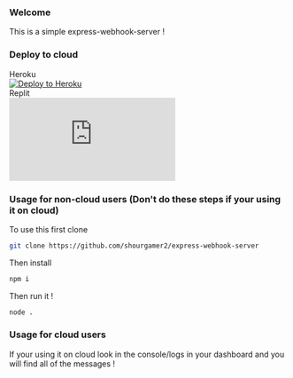 ### Welcome
This is a simple express-webhook-server ! 
### Deploy to cloud
Heroku <br>
[![Deploy to Heroku](https://www.herokucdn.com/deploy/button.svg)](https://heroku.com/deploy?template=https://github.com/shourgamer2/express-webhook-server) <br>
Replit <br>
[![Run on Repl.it](https://repl.it/badge/github/plibither8/2048.cpp)](https://repl.it/github/shourgamer2/express-webhook-server) <br>
### Usage for non-cloud users (Don't do these steps if your using it on cloud)
To use this first clone
```sh
git clone https://github.com/shourgamer2/express-webhook-server
```
Then install
```sh
npm i 
```
Then run it !
```sh
node .
```
### Usage for cloud users
If your using it on cloud look in the console/logs in your dashboard and you will find all of the messages !